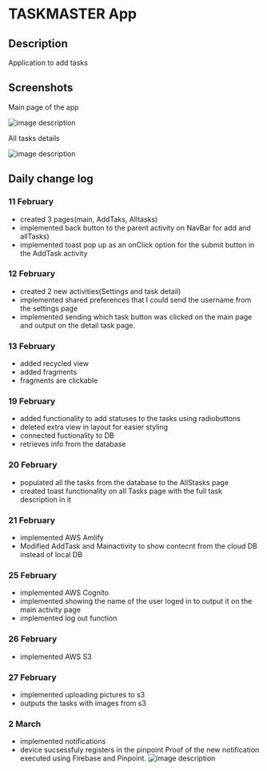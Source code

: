 
# TASKMASTER App

## Description

Application to add tasks


## Screenshots

Main page of the app

![image description](screenshots/mainPage.png)

All tasks details

![image description](screenshots/detail.png)



## Daily change log


### 11 February

- created 3 pages(main, AddTaks, Alltasks)
- implemented back button to the parent activity on NavBar for add and allTasks)
- implemented toast pop up as an onClick option for the submit button in the AddTask activity


### 12 February

- created 2 new activities(Settings and task detail)
- implemented shared preferences that I could send the username from the settings page
- implemented sending which task button was clicked on the main page and output on the detail task page.


### 13 February

- added recycled view
- added fragments
- fragments are clickable


### 19 February

- added functionality to add statuses to the tasks using radiobuttons
- deleted extra view in layout for easier styling
- connected fuctionality to DB
- retrieves info from the database

### 20 February

- populated all the tasks from the database to the AllStasks page
- created toast functionality on all Tasks page with the full task description in it

### 21 February

- implemented AWS Amlify
- Modified AddTask and Mainactivity to show contecnt from the cloud DB instead of local DB


### 25 February

- implemented AWS Cognito
- implemented showing the name of the user loged in to output it on the main activity page
- implemented log out function

### 26 February

- implemented AWS S3

### 27 February

- implemented uploading pictures to s3
- outputs the tasks with images from s3


### 2 March

- implemented notifications
- device sucsessfuly registers in the pinpoint
Proof of the new notification executed using Firebase and Pinpoint.
![image description](screenshots/notification-ss.png)


